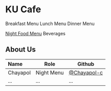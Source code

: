 # KU Cafe


Breakfast Menu
Lunch Menu
Dinner Menu

[Night Food Menu](https://github.com/theethaj/ku-cafe/blob/beverages/Menu.md#Night%20Food%Menu)
Beverages

## About Us

| Name      | Role      | Github   |
|:----------|-----------|----------|
| Chayapol | Night Menu| [@Chayapol-c](https://github.com/Chayapol-c) |
| ...       | ...       | ...      |
